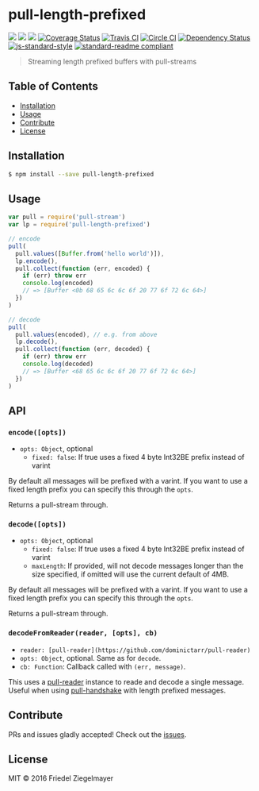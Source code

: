 # pull-length-prefixed

[![](https://img.shields.io/badge/made%20by-Protocol%20Labs-blue.svg?style=flat-square)](http://ipn.io)
[![](https://img.shields.io/badge/project-IPFS-blue.svg?style=flat-square)](http://ipfs.io/)
[![](https://img.shields.io/badge/freenode-%23ipfs-blue.svg?style=flat-square)](http://webchat.freenode.net/?channels=%23ipfs)
[![Coverage Status](https://coveralls.io/repos/github/dignifiedquire/pull-length-prefixed/badge.svg?branch=master)](https://coveralls.io/github/dignifiedquire/pull-length-prefixed?branch=master)
[![Travis CI](https://travis-ci.org/dignifiedquire/pull-length-prefixed.svg?branch=master)](https://travis-ci.org/dignifiedquire/pull-length-prefixed)
[![Circle CI](https://circleci.com/gh/dignifiedquire/pull-length-prefixed.svg?style=svg)](https://circleci.com/gh/dignifiedquire/pull-length-prefixed)
[![Dependency Status](https://david-dm.org/dignifiedquire/pull-length-prefixed.svg?style=flat-square)](https://david-dm.org/dignifiedquire/pull-length-prefixed) [![js-standard-style](https://img.shields.io/badge/code%20style-standard-brightgreen.svg?style=flat-square)](https://github.com/feross/standard)
[![standard-readme compliant](https://img.shields.io/badge/standard--readme-OK-green.svg?style=flat-square)](https://github.com/RichardLitt/standard-readme)

> Streaming length prefixed buffers with pull-streams

## Table of Contents

- [Installation](#installation)
- [Usage](#usage)
- [Contribute](#contribute)
- [License](#license)

## Installation

```bash
$ npm install --save pull-length-prefixed
```

## Usage

```js
var pull = require('pull-stream')
var lp = require('pull-length-prefixed')

// encode
pull(
  pull.values([Buffer.from('hello world')]),
  lp.encode(),
  pull.collect(function (err, encoded) {
    if (err) throw err
    console.log(encoded)
    // => [Buffer <0b 68 65 6c 6c 6f 20 77 6f 72 6c 64>]
  })
)

// decode
pull(
  pull.values(encoded), // e.g. from above
  lp.decode(),
  pull.collect(function (err, decoded) {
    if (err) throw err
    console.log(decoded)
    // => [Buffer <68 65 6c 6c 6f 20 77 6f 72 6c 64>]
  })
)
```

## API

### `encode([opts])`

- `opts: Object`, optional
  - `fixed: false`: If true uses a fixed 4 byte Int32BE prefix instead of varint

By default all messages will be prefixed with a varint. If you want to use a fixed length prefix you can specify this through the `opts`.

Returns a pull-stream through.

### `decode([opts])`

- `opts: Object`, optional
  - `fixed: false`: If true uses a fixed 4 byte Int32BE prefix instead of varint
  - `maxLength`: If provided, will not decode messages longer than the size specified, if omitted will use the current default of 4MB.

By default all messages will be prefixed with a varint. If you want to use a fixed length prefix you can specify this through the `opts`.


Returns a pull-stream through.

### `decodeFromReader(reader, [opts], cb)`

- `reader: [pull-reader](https://github.com/dominictarr/pull-reader)`
- `opts: Object`, optional. Same as for `decode`.
- `cb: Function`: Callback called with `(err, message)`.

This uses a [pull-reader](https://github.com/dominictarr/pull-reader) instance to reade and decode a single message. Useful when using [pull-handshake](https://github.com/pull-stream/pull-handshake) with length prefixed messages.


## Contribute

PRs and issues gladly accepted! Check out the [issues](//github.com/dignifiedquire/pull-length-prefixed/issues).

## License

MIT © 2016 Friedel Ziegelmayer
